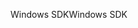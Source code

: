 <span data-ttu-id="e0f17-101">Windows SDK</span><span class="sxs-lookup"><span data-stu-id="e0f17-101">Windows SDK</span></span>